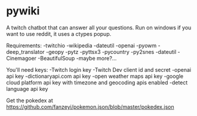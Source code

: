# pywiki
A twitch chatbot that can answer all your questions.
Run on windows if you want to use reddit, it uses a ctypes popup.

Requirements:
-twitchio
-wikipedia
-dateutil
-openai
-pyowm
-deep_translator
-geopy
-pytz
-pyttsx3
-pycountry
-py2snes
-dateutil
-Cinemagoer
-BeautifulSoup
-maybe more?...

You'll need keys:
-Twitch login key
-Twitch Dev client id and secret
-openai api key
-dictionaryapi.com api key
-open weather maps api key
-google cloud platform api key with timezone and geocoding apis enabled
-detect language api key

Get the pokedex at https://github.com/fanzeyi/pokemon.json/blob/master/pokedex.json
